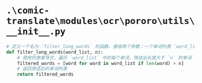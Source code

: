 # `.\comic-translate\modules\ocr\pororo\utils\__init__.py`

```py
# 定义一个名为 `filter_long_words` 的函数，接收两个参数：一个单词列表 `word_list` 和一个整数 `n`
def filter_long_words(word_list, n):
    # 使用列表推导式，遍历 `word_list` 中的每个单词，筛选出长度大于 `n` 的单词
    filtered_words = [word for word in word_list if len(word) > n]
    # 返回筛选后的单词列表
    return filtered_words
```